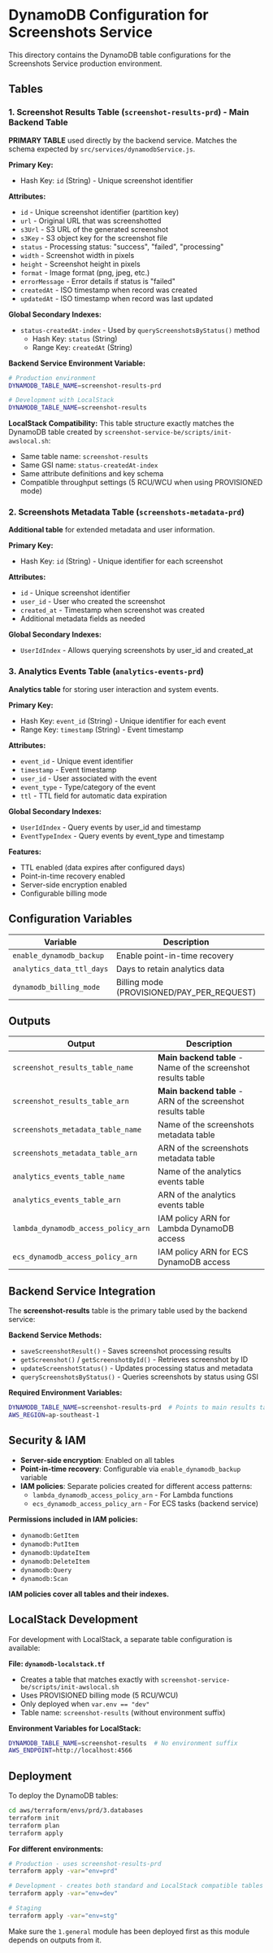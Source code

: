 # DynamoDB Configuration for Screenshots Service

This directory contains the DynamoDB table configurations for the Screenshots Service production environment.

## Tables

### 1. Screenshot Results Table (`screenshot-results-prd`) - **Main Backend Table**

**PRIMARY TABLE** used directly by the backend service. Matches the schema expected by `src/services/dynamodbService.js`.

**Primary Key:**
- Hash Key: `id` (String) - Unique screenshot identifier

**Attributes:**
- `id` - Unique screenshot identifier (partition key)
- `url` - Original URL that was screenshotted
- `s3Url` - S3 URL of the generated screenshot
- `s3Key` - S3 object key for the screenshot file
- `status` - Processing status: "success", "failed", "processing"
- `width` - Screenshot width in pixels
- `height` - Screenshot height in pixels  
- `format` - Image format (png, jpeg, etc.)
- `errorMessage` - Error details if status is "failed"
- `createdAt` - ISO timestamp when record was created
- `updatedAt` - ISO timestamp when record was last updated

**Global Secondary Indexes:**
- `status-createdAt-index` - Used by `queryScreenshotsByStatus()` method
  - Hash Key: `status` (String)
  - Range Key: `createdAt` (String)

**Backend Service Environment Variable:**
```bash
# Production environment
DYNAMODB_TABLE_NAME=screenshot-results-prd

# Development with LocalStack
DYNAMODB_TABLE_NAME=screenshot-results
```

**LocalStack Compatibility:**
This table structure exactly matches the DynamoDB table created by `screenshot-service-be/scripts/init-awslocal.sh`:
- Same table name: `screenshot-results`
- Same GSI name: `status-createdAt-index`
- Same attribute definitions and key schema
- Compatible throughput settings (5 RCU/WCU when using PROVISIONED mode)

### 2. Screenshots Metadata Table (`screenshots-metadata-prd`)

**Additional table** for extended metadata and user information.

**Primary Key:**
- Hash Key: `id` (String) - Unique identifier for each screenshot

**Attributes:**
- `id` - Unique screenshot identifier
- `user_id` - User who created the screenshot  
- `created_at` - Timestamp when screenshot was created
- Additional metadata fields as needed

**Global Secondary Indexes:**
- `UserIdIndex` - Allows querying screenshots by user_id and created_at

### 3. Analytics Events Table (`analytics-events-prd`)

**Analytics table** for storing user interaction and system events.

**Primary Key:**
- Hash Key: `event_id` (String) - Unique identifier for each event
- Range Key: `timestamp` (String) - Event timestamp

**Attributes:**
- `event_id` - Unique event identifier
- `timestamp` - Event timestamp
- `user_id` - User associated with the event
- `event_type` - Type/category of the event
- `ttl` - TTL field for automatic data expiration

**Global Secondary Indexes:**
- `UserIdIndex` - Query events by user_id and timestamp
- `EventTypeIndex` - Query events by event_type and timestamp

**Features:**
- TTL enabled (data expires after configured days)
- Point-in-time recovery enabled
- Server-side encryption enabled
- Configurable billing mode

## Configuration Variables

| Variable | Description | Default | Type |
|----------|-------------|---------|------|
| `enable_dynamodb_backup` | Enable point-in-time recovery | `true` | bool |
| `analytics_data_ttl_days` | Days to retain analytics data | `90` | number |
| `dynamodb_billing_mode` | Billing mode (PROVISIONED/PAY_PER_REQUEST) | `PAY_PER_REQUEST` | string |

## Outputs

| Output | Description |
|--------|-------------|
| `screenshot_results_table_name` | **Main backend table** - Name of the screenshot results table |
| `screenshot_results_table_arn` | **Main backend table** - ARN of the screenshot results table |
| `screenshots_metadata_table_name` | Name of the screenshots metadata table |
| `screenshots_metadata_table_arn` | ARN of the screenshots metadata table |
| `analytics_events_table_name` | Name of the analytics events table |
| `analytics_events_table_arn` | ARN of the analytics events table |
| `lambda_dynamodb_access_policy_arn` | IAM policy ARN for Lambda DynamoDB access |
| `ecs_dynamodb_access_policy_arn` | IAM policy ARN for ECS DynamoDB access |

## Backend Service Integration

The **screenshot-results** table is the primary table used by the backend service:

**Backend Service Methods:**
- `saveScreenshotResult()` - Saves screenshot processing results
- `getScreenshot()` / `getScreenshotById()` - Retrieves screenshot by ID
- `updateScreenshotStatus()` - Updates processing status and metadata
- `queryScreenshotsByStatus()` - Queries screenshots by status using GSI

**Required Environment Variables:**
```bash
DYNAMODB_TABLE_NAME=screenshot-results-prd  # Points to main results table
AWS_REGION=ap-southeast-1
```

## Security & IAM

- **Server-side encryption**: Enabled on all tables
- **Point-in-time recovery**: Configurable via `enable_dynamodb_backup` variable
- **IAM policies**: Separate policies created for different access patterns:
  - `lambda_dynamodb_access_policy_arn` - For Lambda functions
  - `ecs_dynamodb_access_policy_arn` - For ECS tasks (backend service)

**Permissions included in IAM policies:**
- `dynamodb:GetItem`
- `dynamodb:PutItem` 
- `dynamodb:UpdateItem`
- `dynamodb:DeleteItem`
- `dynamodb:Query`
- `dynamodb:Scan`

**IAM policies cover all tables and their indexes.**

## LocalStack Development

For development with LocalStack, a separate table configuration is available:

**File: `dynamodb-localstack.tf`**
- Creates a table that matches exactly with `screenshot-service-be/scripts/init-awslocal.sh`
- Uses PROVISIONED billing mode (5 RCU/WCU)
- Only deployed when `var.env == "dev"`
- Table name: `screenshot-results` (without environment suffix)

**Environment Variables for LocalStack:**
```bash
DYNAMODB_TABLE_NAME=screenshot-results  # No environment suffix
AWS_ENDPOINT=http://localhost:4566
```

## Deployment

To deploy the DynamoDB tables:

```bash
cd aws/terraform/envs/prd/3.databases
terraform init
terraform plan
terraform apply
```

**For different environments:**
```bash
# Production - uses screenshot-results-prd
terraform apply -var="env=prd"

# Development - creates both standard and LocalStack compatible tables
terraform apply -var="env=dev" 

# Staging
terraform apply -var="env=stg"
```

Make sure the `1.general` module has been deployed first as this module depends on outputs from it.